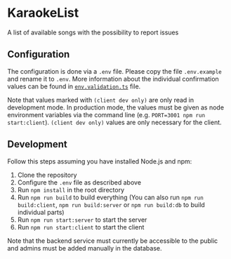 # KaraokeList
A list of available songs with the possibility to report issues

## Configuration

The configuration is done via a `.env` file.
Please copy the file `.env.example` and rename it to `.env`.
More information about the individual confirmation values can be found in [
`env.validation.ts`](/server/common/env.validation.ts) file.

Note that values marked with `(client dev only)` are only read in development mode. In production mode, the values must
be given as node environment variables via the command line (e.g. `PORT=3001 npm run start:client`).
`(client dev only)` values are only necessary for the client.

## Development

Follow this steps assuming you have installed Node.js and npm:

1. Clone the repository
2. Configure the `.env` file as described above
3. Run `npm install` in the root directory
4. Run `npm run build` to build everything (You can also run `npm run build:client`, `npm run build:server` or `npm run build:db` to build individual parts)
5. Run `npm run start:server` to start the server
6. Run `npm run start:client` to start the client

Note that the backend service must currently be accessible to the public and admins must be added manually in the database.
